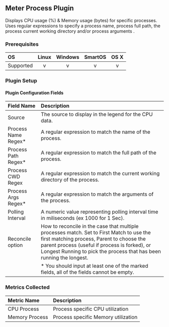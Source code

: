 Meter Process Plugin
---------------------------

Displays CPU usage (%) & Memory usage (bytes) for specific processes. Uses regular expressions to specify a process name, process full path, the process current working directory and/or process arguments .

### Prerequisites

|     OS    | Linux | Windows | SmartOS | OS X |
|:----------|:-----:|:-------:|:-------:|:----:|
| Supported |   v   |    v    |    v    |  v   |


### Plugin Setup

#### Plugin Configuration Fields
|Field Name        |Description                                                                                                                                                                                                                                                    |
|:-----------------|:--------------------------------------------------------------------------------------------------------------------------------------------------------------------------------------------------------------------------------------------------------------|
|Source            |The source to display in the legend for the CPU data.                                                                                                                                                                                                          |
|Process Name Regex*|A regular expression to match the name of the process.                                                                                                                                                                                                         |
|Process Path Regex*|A regular expression to match the full path of the process.                                                                                                                                                                                                    |
|Process CWD Regex |A regular expression to match the current working directory of the process.                                                                                                                                                                                    |
|Process Args Regex*|A regular expression to match the arguments of the process.                                                                                                                                                                                                    |
|Polling Interval|A numeric value representing polling interval time in miliseconds (ex 1000 for 1 Sec).                                                                                                                                                                                                    |
|Reconcile option  |How to reconcile in the case that multiple processes match.  Set to First Match to use the first matching process, Parent to choose the parent process (useful if process is forked), or Longest Running to pick the process that has been running the longest.|
|                   |* You should input at least one of the marked fields, all of the fields cannot be empty.                                                                                                                                                                                                    |

### Metrics Collected

|Metric Name|Description                     |
|:----------|:-------------------------------|
|CPU Process|Process specific CPU utilization|
|Memory Process|Process specific Memory utilization|






